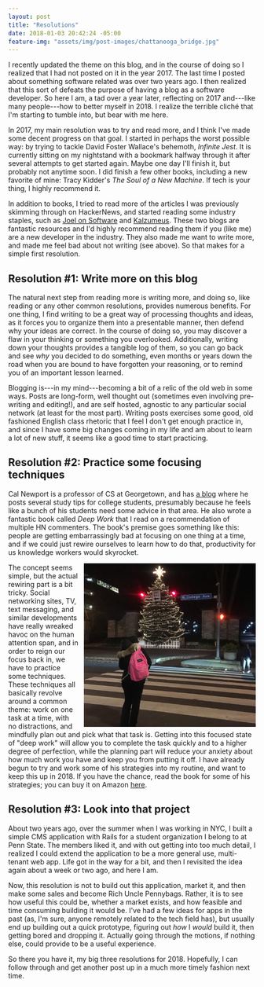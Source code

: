 ```yaml
---
layout: post
title: "Resolutions"
date: 2018-01-03 20:42:24 -05:00
feature-img: "assets/img/post-images/chattanooga_bridge.jpg"
---
```


I recently updated the theme on this blog, and in the course of doing so I realized that I had not
posted on it in the year 2017. The last time I posted about something software related was over two 
years ago. I then realized that this sort of defeats the purpose of having a blog as a software 
developer. So here I am, a tad over a year later, reflecting on 2017 and---like many people---how to 
better myself in 2018. I realize the terrible cliché that I'm starting to tumble into, but bear with 
me here.

In 2017, my main resolution was to try and read more, and I think I've made some decent progress
on that goal. I started in perhaps the worst possible way: by trying to tackle David Foster Wallace's
behemoth, *Infinite Jest*. It is currently sitting on my nightstand with a bookmark halfway through 
it after several attempts to get started again. Maybe one day I'll finish it, but probably not 
anytime soon. I did finish a few other books, including a new favorite of mine: Tracy Kidder's 
*The Soul of a New Machine*. If tech is your thing, I highly recommend it.

In addition to books, I tried to read more of the articles I was previously skimming through on 
HackerNews, and started reading some industry staples, such as 
[Joel on Software](https://joelonsoftware.com) and [Kalzumeus](https://kalzumeus.com/). These two 
blogs are fantastic resources and I'd highly recommend reading them if you (like me) are a new 
developer in the industry. They also made me want to write more, and made me feel bad about not writing
(see above). So that makes for a simple first resolution. 

## Resolution \#1: Write more on this blog

The natural next step from reading more is writing more, and doing so, like reading or any other 
common resolutions, provides numerous benefits. For one thing, I find writing to be a great way of 
processing thoughts and ideas, as it forces you to organize them into a presentable manner, then 
defend why your ideas are correct. In the course of doing so, you may discover a flaw in your thinking 
or something you overlooked. Additionally, writing down your thoughts provides a tangible log of them, 
so you can go back and see *why* you decided to do something, even months or years down the road when 
you are bound to have forgotten your reasoning, or to remind you of an important lesson learned.

Blogging is---in my mind---becoming a bit of a relic of the old web in some ways. Posts are long-form, 
well thought out (sometimes even involving pre-writing and editing!), and are self hosted, agnostic 
to any particular social network (at least for the most part). Writing posts exercises some good, old 
fashioned English class rhetoric that I feel I don't get enough practice in, and since I have some big
changes coming in my life and am about to learn a lot of new stuff, it seems like a good time to start 
practicing.

## Resolution \#2: Practice some focusing techniques

Cal Newport is a professor of CS at Georgetown, and has [a blog](http://calnewport.com/) where he 
posts several study tips for college students, presumably because he feels like a bunch of his 
students need some advice in that area. He also wrote a fantastic book called *Deep Work* that I read 
on a recommendation of multiple HN commenters. The book's premise goes something like this: people are 
getting embarrassingly bad at focusing on one thing at a time, and if we could just rewire ourselves 
to learn how to do that, productivity for us knowledge workers would skyrocket.

<img src="/assets/img/post-images/psu_xmas_tree.jpg"
     style="float: right; padding-left: 10px;"
     width="350"
    />

The concept seems simple, but the actual rewiring part is a bit tricky. Social networking sites, TV, 
text messaging, and similar developments have really wreaked havoc on the human attention span, and 
in order to reign our focus back in, we have to practice some techniques. These techniques all 
basically revolve around a common theme: work on one task at a time, with no distractions, and 
mindfully plan out and pick what that task is. Getting into this focused state of "deep work" will 
allow you to complete the task quickly and to a higher degree of perfection, while the planning part 
will reduce your anxiety about how much work you have and keep you from putting it off. I have already 
begun to try and work some of his strategies into my routine, and want to keep this up in 2018. 
If you have the chance, read the book for some of his strategies; you can buy it on Amazon
[here](https://www.amazon.com/Deep-Work-Focused-Success-Distracted/dp/1455586692).

## Resolution \#3: Look into that project

About two years ago, over the summer when I was working in NYC, I built a simple CMS application with 
Rails for a student organization I belong to at Penn State. The members liked it, and with out getting 
into too much detail, I realized I could extend the application to be a more general use, multi-tenant 
web app. Life got in the way for a bit, and then I revisited the idea again about a week or two ago, 
and here I am. 

Now, this resolution is not to build out this application, market it, and then make some sales and 
become Rich Uncle Pennybags. Rather, it is to see how useful this could be, whether a market exists, 
and how feasible and time consuming building it would be. I've had a few ideas for apps in the past 
(as, I'm sure, anyone remotely related to the tech field has), but usually end up building out a quick
prototype, figuring out *how* I *would* build it, then getting bored and dropping it. Actually going 
through the motions, if nothing else, could provide to be a useful experience.

So there you have it, my big three resolutions for 2018. Hopefully, I can follow through and get 
another post up in a much more timely fashion next time.